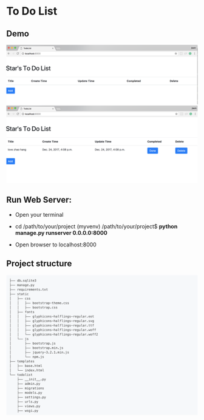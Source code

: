 # To Do List

## Demo

  ![img1](https://github.com/chen-star/Django-TodoList/raw/master/img/img1.png)
  ![img2](https://github.com/chen-star/Django-TodoList/raw/master/img/img2.png)
  

## Run Web Server:
  * Open your terminal
  
  * cd /path/to/your/project
  (myvenv) /path/to/your/project$ **python manage.py runserver 0.0.0.0:8000**
   
  * Open browser to localhost:8000


## Project structure

  ![img3](https://github.com/chen-star/Django-TodoList/raw/master/img/img3.png)
  
